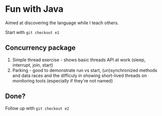 # Fun with Java

Aimed at discovering the language while I teach others.

Start with `git checkout e1`

## Concurrency package

1. Simple thread exercise - shows basic threads API at work (sleep, interrupt, join, start)
2. Parking<String> - good to demonstrate run vs start, (un)synchronized methods and data races and the difficuly in showing short-lived threads on monitoring tools (especially if they're not named)

## Done? 

Follow up with `git checkout e2`
